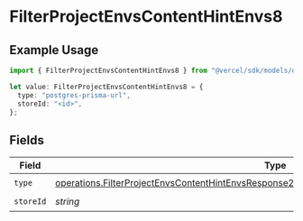 # FilterProjectEnvsContentHintEnvs8

## Example Usage

```typescript
import { FilterProjectEnvsContentHintEnvs8 } from "@vercel/sdk/models/operations/filterprojectenvs.js";

let value: FilterProjectEnvsContentHintEnvs8 = {
  type: "postgres-prisma-url",
  storeId: "<id>",
};
```

## Fields

| Field                                                                                                                                                                                                      | Type                                                                                                                                                                                                       | Required                                                                                                                                                                                                   | Description                                                                                                                                                                                                |
| ---------------------------------------------------------------------------------------------------------------------------------------------------------------------------------------------------------- | ---------------------------------------------------------------------------------------------------------------------------------------------------------------------------------------------------------- | ---------------------------------------------------------------------------------------------------------------------------------------------------------------------------------------------------------- | ---------------------------------------------------------------------------------------------------------------------------------------------------------------------------------------------------------- |
| `type`                                                                                                                                                                                                     | [operations.FilterProjectEnvsContentHintEnvsResponse200ApplicationJSONResponseBody2Envs8Type](../../models/operations/filterprojectenvscontenthintenvsresponse200applicationjsonresponsebody2envs8type.md) | :heavy_check_mark:                                                                                                                                                                                         | N/A                                                                                                                                                                                                        |
| `storeId`                                                                                                                                                                                                  | *string*                                                                                                                                                                                                   | :heavy_check_mark:                                                                                                                                                                                         | N/A                                                                                                                                                                                                        |